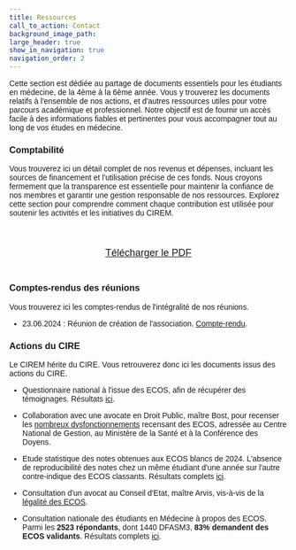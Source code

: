```yaml
---
title: Ressources
call_to_action: Contact
background_image_path:
large_header: true
show_in_navigation: true
navigation_order: 2
---
```


Cette section est dédiée au partage de documents essentiels pour les étudiants en médecine, de la 4ème à la 6ème année. Vous y trouverez les documents relatifs à l'ensemble de nos actions, et d'autres ressources utiles pour votre parcours académique et professionnel. Notre objectif est de fournir un accès facile à des informations fiables et pertinentes pour vous accompagner tout au long de vos études en médecine.

### Comptabilité

Vous trouverez ici un détail complet de nos revenus et dépenses, incluant les sources de financement et l'utilisation précise de ces fonds. Nous croyons fermement que la transparence est essentielle pour maintenir la confiance de nos membres et garantir une gestion responsable de nos ressources. Explorez cette section pour comprendre comment chaque contribution est utilisée pour soutenir les activités et les initiatives du CIREM.

<html lang="fr">
<head>
    <meta charset="UTF-8">
    <meta name="viewport" content="width=device-width, initial-scale=1.0">
    <title>Comptabilité</title>
    <style>
        body {
            font-family: Arial, sans-serif;
        }
        .container {
            max-width: 1200px;
            margin: 0 auto;
            padding: 20px;
        }
        iframe {
            width: 100%;
            height: 800px;
            border: none;
        }
        .download-link {
            display: block;
            margin-top: 20px;
            text-align: center;
            font-size: 18px;
        }
    </style>
</head>
<body>
    <div class="container">
        <!-- <iframe src="https://docs.google.com/spreadsheets/d/e/2PACX-1vSV0uzsRTJfrZmlfkgEI2678SjKK6mlIdge0GYtu19n5OUCOSOhvD2FsyhNQCqOBJYSrQeJeSGrmhwP/pubhtml?gid=637200569&single=true&widget=true&headers=false"></iframe> -->
        <a class="download-link" href="https://docs.google.com/spreadsheets/d/e/2PACX-1vSV0uzsRTJfrZmlfkgEI2678SjKK6mlIdge0GYtu19n5OUCOSOhvD2FsyhNQCqOBJYSrQeJeSGrmhwP/pub?gid=637200569&single=true&output=pdf" download>Télécharger le PDF</a>
    </div>
</body>
</html>

### Comptes-rendus des réunions

Vous trouverez ici les comptes-rendus de l'intégralité de nos réunions.

- 23.06.2024 : Réunion de création de l'association. [Compte-rendu](https://github.com/ciremwebsite/ciremwebsite.github.io/blob/main/ressources/reunions/23.06.2024-Premiere-Re%CC%81union-CIREM.pdf).

### Actions du CIRE

Le CIREM hérite du CIRE. Vous retrouverez donc ici les documents issus des actions du CIRE.

- Questionnaire national à l'issue des ECOS, afin de récupérer des témoignages. Résultats [ici](https://github.com/ciremwebsite/ciremwebsite.github.io/blob/main/ressources/CIRE/Te%CC%81moignages%20post-ECOS.pdf).
  
- Collaboration avec une avocate en Droit Public, maître Bost, pour recenser les  [nombreux dysfonctionnements](https://github.com/ciremwebsite/ciremwebsite.github.io/blob/main/ressources/CIRE/courrier_maitre_bost.pdf) recensant des ECOS, adressée au Centre National de Gestion, au Ministère de la Santé et à la Conférence des Doyens.

- Etude statistique des notes obtenues aux ECOS blancs de 2024. L'absence de reproducibilité des notes chez un même étudiant d'une année sur l'autre contre-indique des ECOS classants. Résultats complets [ici](https://github.com/ciremwebsite/ciremwebsite.github.io/blob/main/ressources/CIRE/notes_ecos_blancs_mars_2024.pdf).

- Consultation d'un avocat au Conseil d'Etat, maître Arvis, vis-à-vis de la [légalité des ECOS](https://github.com/ciremwebsite/ciremwebsite.github.io/blob/main/ressources/CIRE/consultation_arvis_avocat.pdf).

- Consultation nationale des étudiants en Médecine à propos des ECOS. Parmi les **2523 répondants**, dont 1440 DFASM3, **83% demandent des ECOS validants**. Résultats complets [ici](https://github.com/ciremwebsite/ciremwebsite.github.io/blob/main/ressources/CIRE/sondage_cire_resultat.png).

